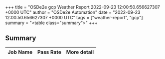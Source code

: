 +++
title = "OSDe2e gcp Weather Report 2022-09-23 12:00:50.656627307 +0000 UTC"
author = "OSDe2e Automation"
date = "2022-09-23 12:00:50.656627307 +0000 UTC"
tags = ["weather-report", "gcp"]
summary = "<table class=\"summary\"></table>"
+++
## Summary

| Job Name | Pass Rate | More detail |
|----------|-----------|-------------|




